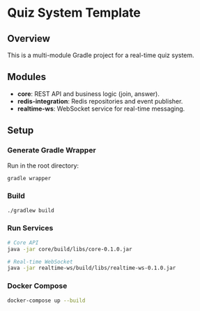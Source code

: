 # Quiz System Template

## Overview

This is a multi-module Gradle project for a real-time quiz system.

## Modules

- **core**: REST API and business logic (join, answer).
- **redis-integration**: Redis repositories and event publisher.
- **realtime-ws**: WebSocket service for real-time messaging.

## Setup

### Generate Gradle Wrapper

Run in the root directory:

```bash
gradle wrapper
```

### Build

```bash
./gradlew build
```

### Run Services

```bash
# Core API
java -jar core/build/libs/core-0.1.0.jar

# Real-time WebSocket
java -jar realtime-ws/build/libs/realtime-ws-0.1.0.jar
```

### Docker Compose

```bash
docker-compose up --build
```
